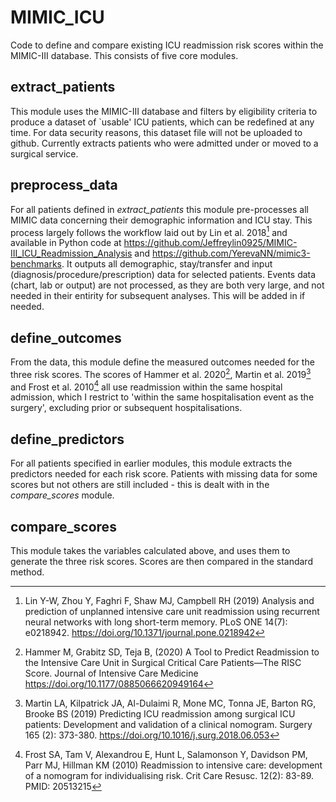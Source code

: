 # MIMIC_ICU
Code to define and compare existing ICU readmission risk scores within the MIMIC-III database. This consists of five core modules.

## extract_patients

This module uses the MIMIC-III database and filters by eligibility criteria to produce a dataset of `usable' ICU patients, which can be redefined at any time. For data security reasons, this dataset file will not be uploaded to github. Currently extracts patients who were admitted under or moved to a surgical service.

## preprocess_data

For all patients defined in *extract_patients* this module pre-processes all MIMIC data concerning their demographic information and ICU stay. This process largely follows the workflow laid out by Lin et al. 2018[^1] and available in Python code at https://github.com/Jeffreylin0925/MIMIC-III_ICU_Readmission_Analysis and https://github.com/YerevaNN/mimic3-benchmarks. It outputs all demographic, stay/transfer and input (diagnosis/procedure/prescription) data for selected patients. Events data (chart, lab or output) are not processed, as they are both very large, and not needed in their entirity for subsequent analyses. This will be added in if needed.

## define_outcomes

From the data, this module define the measured outcomes needed for the three risk scores. The scores of Hammer et al. 2020[^2], Martin et al. 2019[^3] and Frost et al. 2010[^4] all use readmission within the same hospital admission, which I restrict to 'within the same hospitalisation event as the surgery', excluding prior or subsequent hospitalisations.

## define_predictors

For all patients specified in earlier modules, this module extracts the predictors needed for each risk score. Patients with missing data for some scores but not others are still included - this is dealt with in the *compare_scores* module.

## compare_scores

This module takes the variables calculated above, and uses them to generate the three risk scores. Scores are then compared in the standard method.

[^1]: Lin Y-W, Zhou Y, Faghri F, Shaw MJ, Campbell RH (2019) Analysis and prediction of unplanned intensive care unit readmission using recurrent neural networks with long short-term memory. PLoS ONE 14(7): e0218942. https://doi.org/10.1371/journal.pone.0218942

[^2]: Hammer M, Grabitz SD, Teja B, (2020) A Tool to Predict Readmission to the Intensive Care Unit in Surgical Critical Care Patients—The RISC Score. Journal of Intensive Care Medicine  https://doi.org/10.1177/0885066620949164

[^3]: Martin LA, Kilpatrick JA, Al-Dulaimi R, Mone MC, Tonna JE, Barton RG, Brooke BS (2019) Predicting ICU readmission among surgical ICU patients: Development and validation of a clinical nomogram. Surgery 165 (2): 373-380. https://doi.org/10.1016/j.surg.2018.06.053

[^4]: Frost SA, Tam V, Alexandrou E, Hunt L, Salamonson Y, Davidson PM, Parr MJ, Hillman KM (2010) Readmission to intensive care: development of a nomogram for individualising risk. Crit Care Resusc. 12(2): 83-89. PMID: 20513215